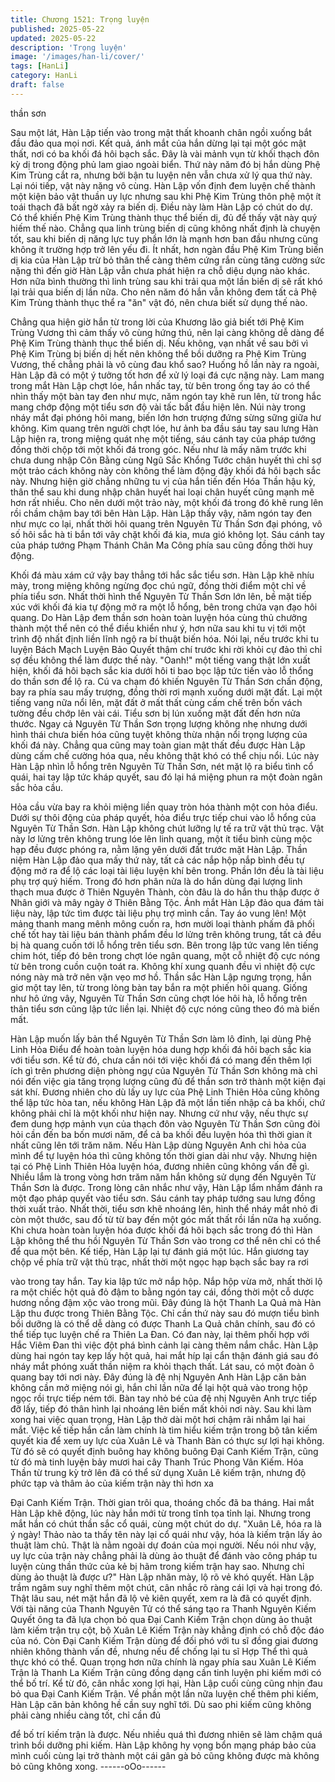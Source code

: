 ```yaml
---
title: Chương 1521: Trọng luyện
published: 2025-05-22
updated: 2025-05-22
description: 'Trọng luyện'
image: '/images/han-li/cover/'
tags: [HanLi]
category: HanLi
draft: false
---
```


thần sơn

Sau một lát, Hàn Lập tiến vào trong mật thất khoanh chân ngồi
xuống bắt đầu đảo qua mọi nơi.
Kết quả, ánh mắt của hắn dừng lại tại một góc mật thất, nơi có ba
khối đá hôi bạch sắc.
Đây là vài mảnh vụn từ khối thạch đôn kỳ dị trong động phủ lam
giao ngoài biển. Thứ này năm đó bị hắn dùng Phệ Kim Trùng cắt
ra, nhưng bởi bận tu luyện nên vẫn chưa xử lý qua thứ này.
Lại nói tiếp, vật này nặng vô cùng. Hàn Lập vốn định đem luyện
chế thành một kiện bảo vật thuần uy lực nhưng sau khi Phệ Kim
Trùng thôn phệ một ít toái thạch đã bất ngờ xảy ra biến dị.
Điều này làm Hàn Lập có chút do dự.
Có thể khiến Phệ Kim Trùng thành thục thể biến dị, đủ để thấy vật
này quý hiếm thế nào. Chẳng qua linh trùng biến dị cũng không
nhất định là chuyện tốt, sau khi biến dị năng lực tuy phần lớn là
mạnh hơn ban đầu nhưng cũng không ít trường hợp trở lên yếu
đi.
Ít nhất, hơn ngàn đầu Phệ Kim Trùng biến dị kia của Hàn Lập trừ
bỏ thân thể càng thêm cứng rắn cùng tăng cường sức nặng thì
đến giờ Hàn Lập vẫn chưa phát hiện ra chỗ diệu dụng nào khác.
Hơn nữa bình thường thì linh trùng sau khi trải qua một lần biến
dị sẽ rất khó lại trải qua biến dị lần nữa.
Cho nên năm đó hắn vẫn không đem tất cả Phệ Kim Trùng thành
thục thể ra "ăn" vật đó, nên chưa biết sử dụng thế nào.

Chẳng qua hiện giờ hắn từ trong lời của Khương lão giả biết tới
Phệ Kim Trùng Vương thì cảm thấy vô cùng hứng thú, nên lại
càng không dễ dàng để Phệ Kim Trùng thành thục thể biến dị.
Nếu không, vạn nhất về sau bởi vì Phệ Kim Trùng bị biến dị hết
nên không thể bồi dưỡng ra Phệ Kim Trùng Vương, thế chẳng
phải là vô cùng đau khổ sao?
Huống hồ lần này ra ngoài, Hàn Lập đã có một ý tưởng tốt hơn để
xử lý loại đá cực nặng này.
Lam mang trong mắt Hàn Lập chợt lóe, hắn nhấc tay, từ bên trong
ống tay áo có thể nhìn thấy một bàn tay đen như mực, năm ngón
tay khẽ run lên, từ trong hắc mang chớp động một tiểu sơn độ vài
tấc bắt đầu hiện lên.
Núi này trong nháy mắt đại phóng hôi mang, biến lớn hơn trượng
đứng sừng sững giữa hư không.
Kim quang trên người chợt lóe, hư ảnh ba đầu sáu tay sau lưng
Hàn Lập hiện ra, trong miệng quát nhẹ một tiếng, sáu cánh tay
của pháp tướng đồng thời chộp tới một khối đá trong góc.
Nếu như là mấy năm trước khi chưa dung nhập Côn Bằng cùng
Ngũ Sắc Khổng Tước chân huyết thì chỉ sợ một trảo cách không
này còn không thể làm động đậy khối đá hôi bạch sắc này.
Nhưng hiện giờ chẳng những tu vị của hắn tiến đến Hóa Thần
hậu kỳ, thân thể sau khi dung nhập chân huyết hai loại chân huyết
cũng mạnh mẽ hơn rất nhiều.
Cho nên dưới một trảo này, một khối đá trong đó khẽ rung lên rồi
chầm chậm bay tới bên Hàn Lập.
Hàn Lập thấy vậy, năm ngón tay đen như mực co lại, nhất thời hôi
quang trên Nguyên Từ Thần Sơn đại phóng, vô số hôi sắc hà ti
bắn tới vây chặt khối đá kia, mưa gió không lọt.
Sáu cánh tay của pháp tướng Phạm Thánh Chân Ma Công phía
sau cũng đồng thời huy động.

Khối đá màu xám cứ vậy bay thẳng tới hắc sắc tiểu sơn.
Hàn Lập khẽ nhíu mày, trong miệng không ngừng đọc chú ngữ,
đồng thời điểm một chỉ về phía tiểu sơn.
Nhất thời hình thể Nguyên Từ Thần Sơn lớn lên, bề mặt tiếp xúc
với khối đá kia tự động mở ra một lỗ hổng, bên trong chứa vạn
đạo hôi quang.
Do Hàn Lập đem thần sơn hoàn toàn luyện hóa cùng thủ chưởng
thành một thể nên có thể điều khiển như ý, hơn nữa sau khi tu vị
tới một trình độ nhất định liền lĩnh ngộ ra bí thuật biến hóa.
Nói lại, nếu trước khi tu luyện Bách Mạch Luyện Bảo Quyết thậm
chí trước khi rời khỏi cự đảo thì chỉ sợ đều không thể làm được
thế này.
"Oanh!" một tiếng vang thật lớn xuất hiện, khối đá hôi bạch sắc
kia dưới hôi ti bao bọc lập tức tiến vào lỗ thổng do thần sơn để lộ
ra.
Cú va chạm đó khiến Nguyên Từ Thần Sơn chấn động, bay ra
phía sau mấy trượng, đồng thời rơi mạnh xuống dưới mặt đất.
Lại một tiếng vang nữa nổi lên, mặt đất ở mất thất cùng cấm chế
trên bốn vách tường đều chớp lên vài cái.
Tiểu sơn bị lún xuống mặt đất đến hơn nửa thước.
Ngay cả Nguyên Từ Thần Sơn trọng lượng không nhẹ nhưng
dưới hình thái chưa biến hóa cũng tuyệt không thừa nhận nổi
trọng lượng của khối đá này.
Chẳng qua cũng may toàn gian mật thất đều được Hàn Lập dùng
cấm chế cường hóa qua, nếu không thật khó có thể chịu nổi.
Lúc này Hàn Lập nhìn lỗ hổng trên Nguyên Từ Thần Sơn, nét mặt
lộ ra biểu tình cổ quái, hai tay lập tức kháp quyết, sau đó lại há
miệng phun ra một đoàn ngân sắc hỏa cầu.

Hỏa cầu vừa bay ra khỏi miệng liền quay tròn hóa thành một con
hỏa điểu. Dưới sự thôi động của pháp quyết, hỏa điểu trực tiếp
chui vào lỗ hổng của Nguyên Từ Thần Sơn.
Hàn Lập không chút lưỡng lự tế ra trữ vật thủ trạc.
Vật này lơ lửng trên không trung lóe lên linh quang, một ít tiểu
bình cùng mộc hạp đều được phóng ra, nằm lặng yên dưới đất
trước mặt Hàn Lập.
Thần niệm Hàn Lập đảo qua mấy thứ này, tất cả các nắp hộp nắp
bình đều tự động mở ra để lộ các loại tài liệu luyện khí bên trong.
Phần lớn đều là tài liệu phụ trợ quý hiếm.
Trong đó hơn phân nửa là do hắn dùng đại lượng linh thạch mua
được ở Thiên Nguyên Thành, còn đâu là do hắn thu thập được ở
Nhân giới và mây ngày ở Thiên Bằng Tộc.
Ánh mắt Hàn Lập đảo qua đám tài liệu này, lập tức tìm được tài
liệu phụ trợ mình cần.
Tay áo vung lên!
Một mảng thanh mang mênh mông cuốn ra, hơn mười loại thành
phấm đã phối chế tốt hay tài liệu bán thành phẩm đều lơ lửng trên
không trung, tất cả đều bị hà quang cuốn tới lỗ hổng trên tiểu sơn.
Bên trong lập tức vang lên tiếng chim hót, tiếp đó bên trong chợt
lóe ngân quang, một cỗ nhiệt độ cực nóng từ bên trong cuồn cuộn
toát ra. Không khí xung quanh đều vì nhiệt độ cực nóng này mà
trở nên vặn vẹo mơ hồ.
Thần sắc Hàn Lập ngưng trọng, hắn giơ một tay lên, từ trong lòng
bàn tay bắn ra một phiến hôi quang.
Giống như hô ứng vây, Nguyên Từ Thần Sơn cũng chợt lóe hôi
hà, lỗ hổng trên thân tiểu sơn cũng lập tức liền lại.
Nhiệt độ cực nóng cũng theo đó mà biến mất.

Hàn Lập muốn lấy bản thể Nguyên Từ Thần Sơn làm lô đỉnh, lại
dùng Phệ Linh Hỏa Điểu để hoàn toàn luyện hóa dung hợp khối
đá hôi bạch sắc kia với tiểu sơn.
Kể từ đó, chưa cần nói tới việc khối đá có mang đến thêm lợi ích
gì trên phương diện phòng ngự của Nguyên Từ Thần Sơn không
mà chỉ nói đến việc gia tăng trọng lượng cũng đủ để thần sơn trở
thành một kiện đại sát khí.
Đương nhiên cho dù lấy uy lực của Phệ Linh Thiên Hỏa cũng
không thể lập tức hòa tan, nếu không Hàn Lập đã một lần tiến
nhập cả ba khối, chứ không phải chỉ là một khối như hiện nay.
Nhưng cứ như vậy, nếu thực sự đem dung hợp mảnh vụn của
thạch đôn vào Nguyên Từ Thần Sơn cũng đòi hỏi cần đến ba bốn
mươi năm, để cả ba khối đều luyện hóa thì thời gian ít nhất cũng
lên tới trăm năm.
Nếu Hàn Lập dùng Nguyên Anh chi hỏa của mình để tự luyện hóa
thì cũng không tốn thời gian dài như vậy. Nhưng hiện tại có Phệ
Linh Thiên Hỏa luyện hóa, đương nhiên cũng không vấn đề gì.
Nhiều lắm là trong vòng hơn trăm năm hắn không sử dụng đến
Nguyên Từ Thần Sơn là được.
Trong lòng cân nhắc như vậy, Hàn Lập lẩm nhẩm đánh ra một
đạo pháp quyết vào tiểu sơn. Sáu cánh tay pháp tướng sau lưng
đồng thời xuất trảo.
Nhất thời, tiểu sơn khẽ nhoáng lên, hình thể nháy mắt nhỏ đi còn
một thước, sau đố từ từ bay đến một góc mất thất rồi lần nữa hạ
xuống.
Khi chưa hoàn toàn luyện hóa được khối đá hôi bạch sắc trong đó
thì Hàn Lập không thể thu hồi Nguyên Từ Thần Sơn vào trong cơ
thể nên chỉ có thể để qua một bên.
Kế tiếp, Hàn Lập lại tự đánh giá một lúc. Hắn giương tay chộp về
phía trữ vật thủ trạc, nhất thời một ngọc hạp bạch sắc bay ra rơi

vào trong tay hắn.
Tay kia lập tức mở nắp hộp.
Nắp hộp vừa mở, nhất thời lộ ra một chiếc hột quả đỏ đậm to
bằng ngón tay cái, đồng thời một cỗ dược hương nồng đậm xộc
vào trong mũi.
Đây đúng là hột Thanh La Quả mà Hàn Lập thu được trong Thiên
Bằng Tộc.
Chỉ cần thứ này sau đó mượn tiểu bình bồi dưỡng là có thể dễ
dàng có được Thanh La Quả chân chính, sau đó có thể tiếp tục
luyện chế ra Thiên La Đan. Có đan này, lại thêm phối hợp với Hắc
Viêm Đan thì việc đột phá bình cảnh lại càng thêm nắm chắc.
Hàn Lập dùng hai ngón tay kẹp lấy hột quả, hai mắt híp lại cẩn
thận đánh giá sau đó nháy mắt phóng xuất thần niệm ra khỏi
thạch thất.
Lát sau, có một đoàn ô quang bay tới nơi này. Đây đúng là đệ nhị
Nguyên Anh
Hàn Lập căn bản không cần mở miệng nói gì, hắn chỉ lần nữa để
lại hột quả vào trong hộp ngọc rồi trực tiếp ném tới.
Bàn tay nhỏ bé của đệ nhị Nguyên Anh trực tiếp đỡ lấy, tiếp đó
thân hình lại nhoáng lên biến mất khỏi nơi này.
Sau khi làm xong hai việc quan trọng, Hàn Lập thở dài một hơi
chậm rãi nhắm lại hai mắt.
Việc kế tiếp hắn cần làm chính là tìm hiểu kiếm trận trong bộ tân
kiếm quyết kia để xem uy lực của Xuân Lê và Thanh Bàn có thực
sự lợi hại không. Từ đó sẽ có quyết định buông hay không buông
Đại Canh Kiếm Trận, cũng từ đó mà tinh luyện bảy mươi hai cây
Thanh Trúc Phong Vân Kiếm.
Hóa Thần từ trung kỳ trở lên đã có thể sử dụng Xuân Lê kiếm
trận, nhưng độ phức tạp và thâm ảo của kiếm trận này thì hơn xa

Đại Canh Kiếm Trận.
Thời gian trôi qua, thoáng chốc đã ba tháng. Hai mắt Hàn Lập khẽ
động, lúc này hắn mới từ trong tĩnh tọa tỉnh lại.
Nhưng trong mắt hắn có chút thần sắc cổ quái, cùng một chút do
dự.
"Xuân Lê, hóa ra là ý ngày! Thảo nào ta thấy tên này lại cổ quái
như vậy, hóa là kiếm trận lấy ảo thuật làm chủ. Thật là nằm ngoài
dự đoán của mọi người. Nếu nói như vậy, uy lực của trận này
chẳng phải là dùng ảo thuật để đánh vào công pháp tu luyện cùng
thần thức của kẻ bị hãm trong kiếm trận hay sao. Nhưng chỉ dùng
ảo thuật là được ư?" Hàn Lập nhăn mày, lộ rõ vẻ khó quyết.
Hàn Lập trầm ngâm suy nghĩ thêm một chút, cân nhắc rõ ràng cái
lợi và hại trong đó.
Thật lâu sau, nét mặt hắn đã lộ vẻ kiên quyết, xem ra là đã có
quyết định.
Với tài năng của Thanh Nguyên Tử có thể sáng tạo ra Thanh
Nguyên Kiếm Quyết ông ta đã lựa chọn bỏ qua Đại Canh Kiếm
Trận chọn dùng ảo thuật làm kiếm trận trụ cột, bộ Xuân Lê Kiếm
Trận này khẳng định có chỗ độc đáo của nó. Còn Đại Canh Kiếm
Trận dùng để đối phó với tu sĩ đồng giai đương nhiên không
thành vấn đề, nhưng nếu để chống lại tu sĩ Hợp Thể thì quả thực
khó có thể.
Quan trọng hơn nữa chính là ngay phía sau Xuân Lê Kiếm Trận là
Thanh La Kiếm Trận cũng đồng dạng cần tinh luyện phi kiếm mới
có thể bố trí.
Kể từ đó, cân nhắc xong lợi hại, Hàn Lập cuối cùng cũng nhịn đau
bỏ qua Đại Canh Kiếm Trận.
Về phần một lần nữa luyện chế thêm phi kiếm, Hàn Lập căn bản
không hề cần suy nghĩ tới.
Dù sao phi kiếm cũng không phải càng nhiều càng tốt, chỉ cần đủ

để bố trí kiếm trận là được.
Nếu nhiều quá thì đương nhiên sẽ làm chậm quá trình bồi dưỡng
phi kiếm.
Hàn Lập không hy vọng bổn mạng pháp bảo của mình cuối cùng
lại trở thành một cái gân gà bỏ cũng không được mà không bỏ
cũng không xong.
------oOo------
